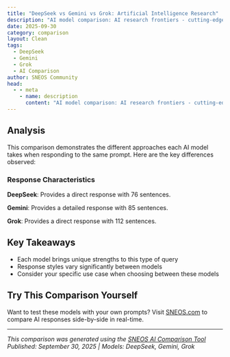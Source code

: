 ```yaml
---
title: "DeepSeek vs Gemini vs Grok: Artificial Intelligence Research"
description: "AI model comparison: AI research frontiers - cutting-edge developments..."
date: 2025-09-30
category: comparison
layout: Clean
tags:
  - DeepSeek
  - Gemini
  - Grok
  - AI Comparison
author: SNEOS Community
head:
  - - meta
    - name: description
      content: "AI model comparison: AI research frontiers - cutting-edge developments..."
---
```


<ChatComparison
  title="DeepSeek vs Gemini vs Grok: Artificial Intelligence Research"
  prompt="AI research frontiers - cutting-edge developments"
  :responses='{
    "DeepSeek": "Of course. The field of AI is moving at a breathtaking pace, with progress happening on multiple frontiers simultaneously. The cutting edge is no longer just about making bigger models, but about making them more capable, efficient, trustworthy, and integrated with the real world.\n\nHere is a breakdown of the most significant cutting-edge developments and research frontiers in AI.\n\n---\n\n### 1. The Leap Toward Artificial General Intelligence (AGI)\n\nThis is the ultimate frontier, and recent developments suggest we are inching closer to foundational capabilities that could lead to AGI.\n\n*   **Reasoning and Planning:** Moving beyond pattern recognition to actual logical reasoning and multi-step planning. Google\u0027s **Gemini 1.5** and OpenAI\u0027s **o1 models** (like GPT-4o) are pioneers here, showing an ability to \u0022think\u0022 through problems (a \u0022chain of thought\u0022) before answering, much like a human would.\n*   **Multi-Modality as a Foundation:** The newest models are natively multi-modal, meaning they understand and generate text, images, audio, and video from the ground up. This creates a much richer \u0022world model\u0022 for the AI, a key component of general intelligence. The ability to relate a concept in text to an image and a sound is a profound step.\n*   **AI Agents:** This is a paradigm shift from using AI as a passive tool (a chatbot) to an **active partner**. AI Agents can be given a high-level goal (e.g., \u0022Plan and book a full vacation for me to Japan\u0022) and then autonomously break it down into steps: researching flights, checking hotel availability, creating an itinerary, and booking everything. This requires memory, tool use (web browsers, APIs), and planning.\n\n### 2. Scaling and Efficiency: The Engine of Progress\n\nThe \u0022bigger is better\u0022 paradigm is being challenged and refined.\n\n*   **The End of the \u0022Scale is All You Need\u0022 Era:** Researchers are finding that simply adding more data and parameters leads to diminishing returns. The new focus is on **data quality**. Projects like **Llama 3** from Meta emphasized \u0022high-quality training data\u0022 over sheer volume.\n*   **Mixture-of-Experts (MoE):** A revolutionary architecture where a model has many different \u0022expert\u0022 networks. For any given input, only a few experts are activated. This makes models vastly more efficient (faster and cheaper to run) while maintaining a massive parameter count. This is a key innovation behind models like Mixtral 8x7B and GPT-4.\n*   **Long Context Windows:** Models can now process and reason over enormous amounts of information at once. Gemini 1.5\u0027s 1-million-token context window allows it to analyze hours of video, entire codebases, or lengthy books in a single prompt. This is critical for complex tasks like legal document review or scientific literature synthesis.\n\n### 3. AI for Science and Discovery (AI4Science)\n\nThis is arguably one of the most impactful frontiers, where AI is accelerating human knowledge.\n\n*   **AlphaFold 2 \u0026 3 (DeepMind):** A landmark achievement that solved the 50-year-old \u0022protein folding problem.\u0022 It can predict the 3D structure of a protein from its amino acid sequence with incredible accuracy, revolutionizing drug discovery and biology. AlphaFold 3 extends this to a vast array of biomolecular interactions.\n*   **GNoME (Google DeepMind):** A deep learning tool that has discovered **2.2 million new crystals**, equivalent to nearly 800 years\u0027 worth of knowledge. This is a massive leap for materials science, potentially leading to better batteries, superconductors, and microchips.\n*   **AI in Climate Science:** Models are being used to predict extreme weather with higher resolution, optimize carbon capture materials, and manage complex energy grids.\n\n### 4. Embodied AI and Robotics\n\nConnecting AI \u0022brains\u0022 to physical bodies to interact with the real world.\n\n*   **Foundation Models for Robotics:** Instead of training a robot for one specific task, researchers are building general-purpose robot \u0022brains\u0022 (like Google\u0027s **RT-2**) that can translate language and vision into physical actions. You can now tell a robot \u0022I\u0027m hungry, bring me an apple,\u0022 and it can understand and execute the task without specific pre-training.\n*   **Sim-to-Real Transfer:** Training AI in hyper-realistic simulations (like NVIDIA\u0027s Isaac Lab) and then transferring that learned policy to a physical robot, drastically reducing cost and time.\n*   **Humanoid Robots:** The recent explosion of humanoid robots (from Tesla, Figure, 1X, Boston Dynamics) is driven by the belief that embodied AI is ready to leave the lab and enter factories, warehouses, and eventually homes.\n\n### 5. Open Source vs. Closed Source\n\nThis is a major cultural and strategic frontier.\n\n*   **The Open-Source Surge:** Models like **Meta\u0027s Llama series** have democratized access to powerful AI. This has led to an explosion of innovation, fine-tuned variants, and community-driven development that often outpaces the closed-source giants.\n*   **The Closed-Source Advantage:** Companies like OpenAI, Google, and Anthropic argue that keeping their most powerful models closed is necessary for safety, security, and funding the immense compute required for the next breakthroughs.\n\n### 6. Safety, Alignment, and Governance\n\nAs AI becomes more powerful, ensuring it is safe and aligned with human values is a critical frontier.\n\n*   **Interpretability (XAI):** The effort to \u0022open the black box\u0022 and understand *why* a model makes a certain decision. This is crucial for debugging, trust, and safety.\n*   **Robustness and Reliability:** Making models resistant to \u0022jailbreaks\u0022 and adversarial attacks, and ensuring they behave predictably even on unfamiliar inputs.\n*   **AI Governance and Policy:** A global race to establish rules and regulations for AI development and deployment. The EU AI Act, the US Executive Order on AI, and international summits are shaping the playing field.\n\n### 7. Generative AI\u0027s Next Wave\n\nMoving beyond static images and text.\n\n*   **Video Generation:** Models like OpenAI\u0027s **Sora**, Kling AI, and others are demonstrating an ability to generate highly realistic and coherent short video clips from text prompts. This is the next major media disruption.\n*   **3D and World Generation:** Generating entire 3D assets and environments from text or images, which will be foundational for the metaverse, game development, and virtual prototyping.\n*   **Real-Time Generation and Interaction:** The ability for AI to generate and modify content in real-time in response to user input, enabling entirely new forms of interactive entertainment and design tools.\n\n---\n\n### Summary: The Overarching Trends\n\nThe cutting edge is defined by a convergence of these themes:\n\n1.  **From Passive to Active:** Moving from chatbots to **AI Agents**.\n2.  **From Single-Modal to Foundational Multi-Modal:** Building models that see, hear, and reason as one system.\n3.  **From Big to Smart \u0026 Efficient:** Prioritizing data quality and architectures like **MoE** over brute-force scaling.\n4.  **From Digital to Physical:** Connecting AI to the real world through **robotics** and scientific discovery.\n5.  **From Capability to Responsibility:** An intense focus on **safety, alignment, and governance** as capabilities soar.\n\nThe most exciting developments are happening at the intersection of these frontiers\u2014for example, an **efficient, multi-modal AI agent** that can safely conduct scientific experiments in a robotics lab. We are no longer just refining a technology; we are actively building a new kind of intelligence.",
    "Gemini": "The field of AI is rapidly evolving, with exciting developments pushing the boundaries of what\u0027s possible. Here\u0027s a breakdown of some of the most prominent AI research frontiers and cutting-edge developments:\n\n**1. Generative AI Advancements:**\n\n*   **Text-to-Anything (X):** Moving beyond just images and text. Generative models are now being developed to create audio, video, 3D models, code, and even molecules from textual descriptions.  This has implications for drug discovery, materials science, and content creation across various media.\n*   **Controllable Generation:** Focus on fine-grained control over the generative process.  Instead of just prompting, researchers are exploring techniques to explicitly guide the AI to produce specific outcomes, like editing attributes in generated images or controlling the narrative structure of generated text.\n*   **Efficiency and Real-time Generation:**  Reducing the computational cost and latency of generative models.  This is crucial for deploying AI-powered content creation tools on edge devices or in real-time interactive applications. Distillation techniques, specialized hardware, and optimized architectures are key areas of research.\n*   **Multimodal Generation and Understanding:**  Models that can seamlessly integrate and generate content across multiple modalities (text, images, audio, video).  This leads to more realistic and expressive AI systems.  For instance, AI that can understand a video and generate a relevant soundtrack or create an image based on a textual description and an audio clip.\n*   **Explainable Generative AI:**  Understanding the reasoning behind a generative model\u0027s output.  Why did the AI generate this specific image based on the given prompt?  This is crucial for building trust and ensuring responsible use, particularly in sensitive applications.\n\n**2. Foundation Models: Towards General-Purpose AI:**\n\n*   **Scaling Laws and Emergent Abilities:**  Continuing to explore the scaling laws of large language models (LLMs) and other foundation models.  Researchers are investigating how model size, training data, and computational resources impact performance and the emergence of novel capabilities.\n*   **Multitask Learning and Transfer Learning:** Training a single model to perform a wide range of tasks, enabling it to adapt quickly to new problems with minimal fine-tuning.  Foundation models excel at this, learning general-purpose representations that can be transferred to various downstream applications.\n*   **Improving Robustness and Reliability:** Addressing issues like hallucination (generating false information), bias, and vulnerability to adversarial attacks in foundation models.  Robustness is crucial for deploying these models in real-world settings where accuracy and reliability are paramount.\n*   **Efficient Fine-tuning and Adaptation:**  Developing techniques to efficiently fine-tune large foundation models for specific tasks or datasets without requiring massive computational resources.  Parameter-efficient fine-tuning methods are gaining traction.\n*   **Long-Context Understanding:** Expanding the context window of LLMs to process and reason about longer documents, conversations, and complex data streams.  This enables more sophisticated applications like summarizing long books, analyzing legal documents, and engaging in extended dialogues.\n\n**3.  Reinforcement Learning (RL) Advances:**\n\n*   **Offline Reinforcement Learning:**  Learning optimal policies from pre-collected datasets without requiring active interaction with the environment.  This is crucial for applications where data collection is expensive, dangerous, or time-consuming, such as robotics and healthcare.\n*   **Hierarchical Reinforcement Learning:**  Decomposing complex tasks into hierarchical sub-tasks, enabling RL agents to learn more efficiently and solve problems that require long-term planning.\n*   **Safe Reinforcement Learning:**  Developing RL algorithms that ensure safety and constraint satisfaction during training and deployment.  This is essential for applications where unintended consequences can be harmful, such as autonomous driving and industrial control.\n*   **Multi-Agent Reinforcement Learning (MARL):**  Training multiple agents to interact and cooperate in a shared environment.  This is relevant to applications like robotics, autonomous driving, and game playing.\n*   **Reinforcement Learning from Human Feedback (RLHF):** Using human feedback to guide the training of RL agents, enabling them to learn more complex and nuanced behaviors.  This is particularly useful for applications where the reward function is difficult to define explicitly.\n\n**4.  Neuro-Symbolic AI:**\n\n*   **Integrating Neural Networks and Symbolic Reasoning:**  Combining the strengths of neural networks (pattern recognition, perception) and symbolic reasoning (logic, knowledge representation) to create more robust and explainable AI systems.\n*   **Knowledge Graph Integration:**  Leveraging knowledge graphs to provide structured knowledge to neural networks, enabling them to reason about relationships and make more informed decisions.\n*   **Program Synthesis:**  Automatically generating computer programs from high-level specifications or examples.  This can automate software development and make programming more accessible to non-experts.\n*   **Explainable AI (XAI):**  Developing techniques to make AI systems more transparent and understandable.  Neuro-symbolic AI offers a natural framework for XAI by providing symbolic explanations for neural network behavior.\n*   **Commonsense Reasoning:**  Enabling AI systems to reason about the world in a way that is similar to humans, using common sense knowledge and intuitive understanding.\n\n**5.  Robotics and Embodied AI:**\n\n*   **End-to-End Learning for Robotics:**  Training robots to perform complex tasks directly from raw sensory input to motor commands, without requiring explicit programming.\n*   **Sim-to-Real Transfer:**  Training robots in simulated environments and then transferring the learned policies to real-world robots.  This reduces the cost and risk of training robots in the real world.\n*   **Human-Robot Interaction (HRI):**  Developing robots that can interact with humans in a natural and intuitive way.  This includes speech recognition, natural language understanding, and gesture recognition.\n*   **Soft Robotics:**  Designing robots with flexible and deformable bodies, enabling them to navigate complex environments and interact with delicate objects.\n*   **Bio-inspired Robotics:**  Developing robots that are inspired by the principles of biology, such as the movement of animals or the structure of plants.\n\n**6.  AI for Science and Discovery:**\n\n*   **Drug Discovery and Development:**  Using AI to accelerate the discovery and development of new drugs.  This includes target identification, drug design, clinical trial optimization, and personalized medicine.\n*   **Materials Science:**  Using AI to design and discover new materials with desired properties.  This includes predicting material properties, optimizing material synthesis, and discovering novel materials for energy storage and other applications.\n*   **Climate Change Modeling and Prediction:**  Using AI to improve climate change models and predict future climate scenarios.  This includes analyzing climate data, simulating climate processes, and developing strategies for mitigating climate change.\n*   **Fundamental Scientific Research:**  Using AI to accelerate scientific discovery in fields such as physics, chemistry, and biology.  This includes analyzing large datasets, identifying patterns, and generating new hypotheses.\n*   **Astronomy and Space Exploration:** Analyzing astronomical data to discover new celestial objects and phenomena, as well as developing autonomous systems for space exploration.\n\n**7.  Ethical and Responsible AI:**\n\n*   **Bias Detection and Mitigation:**  Developing techniques to detect and mitigate bias in AI systems.  This includes addressing bias in training data, algorithms, and evaluation metrics.\n*   **Fairness and Equity:**  Ensuring that AI systems are fair and equitable to all individuals and groups.  This includes considering the potential impact of AI systems on marginalized communities.\n*   **Transparency and Explainability:**  Making AI systems more transparent and explainable, so that users can understand how they work and why they make certain decisions.\n*   **Privacy and Security:**  Protecting the privacy and security of data used by AI systems.  This includes developing techniques for anonymization, differential privacy, and secure multi-party computation.\n*   **AI Governance and Policy:**  Developing policies and regulations to govern the development and deployment of AI systems.  This includes addressing issues such as accountability, responsibility, and oversight.\n\n**8.  AI Hardware and Architectures:**\n\n*   **Neuromorphic Computing:**  Developing computer architectures that are inspired by the structure and function of the human brain.\n*   **Quantum Computing:**  Exploring the potential of quantum computers for solving AI problems that are intractable for classical computers.\n*   **Specialized AI Accelerators:**  Designing hardware accelerators that are optimized for specific AI tasks, such as deep learning inference and training.  Examples include GPUs, TPUs, and FPGAs.\n*   **Edge Computing:**  Deploying AI models on edge devices, such as smartphones, robots, and sensors, to enable real-time processing and reduce latency.\n*   **In-Memory Computing:**  Performing computations directly within memory chips, eliminating the need to move data between memory and processing units.\n\n**Key Takeaways:**\n\n*   **The field is highly interdisciplinary:** Progress requires collaboration between researchers in AI, computer science, mathematics, statistics, neuroscience, and other fields.\n*   **Ethical considerations are paramount:** As AI becomes more powerful, it\u0027s crucial to address the ethical and societal implications of AI technology.\n*   **Continuous learning and adaptation are essential:** The rapid pace of innovation means that AI professionals need to stay up-to-date on the latest research and developments.\n\nThis is not an exhaustive list, but it highlights some of the most exciting and promising areas of AI research today. The coming years are likely to bring even more breakthroughs as researchers continue to push the boundaries of what\u0027s possible with AI.\n",
    "Grok": "Artificial Intelligence (AI) research is advancing rapidly, pushing the boundaries of technology and its applications across various domains. Below are some of the most cutting-edge developments and frontiers in AI research as of 2023, based on recent trends, academic publications, and industry advancements:\n\n---\n\n### 1. General Intelligence (AGI) and Beyond Narrow AI\n- **Overview**: The pursuit of Artificial General Intelligence (AGI), where machines can perform any intellectual task a human can, remains a long-term goal. Current AI systems are \u0022narrow,\u0022 excelling in specific tasks (e.g., image recognition, language translation) but lacking general reasoning and adaptability.\n- **Cutting-Edge Developments**:\n  - Research into architectures that combine reasoning, learning, and memory to mimic human cognitive processes (e.g., DeepMind\u0027s work on \u0022Perceiver\u0022 models for multimodal learning).\n  - Exploration of \u0022System 2 Thinking\u0022 in AI, focusing on slow, deliberate reasoning (as opposed to fast, intuitive \u0022System 1 Thinking\u0022) to solve complex, abstract problems.\n  - Efforts to create AI systems with *common sense reasoning* using large-scale knowledge graphs and symbolic AI integration.\n\n- **Challenges**: Scaling narrow AI to AGI without catastrophic failures, ensuring safety and alignment with human values, and addressing ethical dilemmas.\n\n---\n\n### 2. Foundation Models and Large Language Models (LLMs)\n- **Overview**: Foundation models, such as large language models (LLMs) like GPT-4, LLaMA, and Claude, are pretrained on massive datasets to perform a wide range of tasks with minimal fine-tuning.\n- **Cutting-Edge Developments**:\n  - **Multimodality**: Integration of text, image, audio, and video understanding in a single model (e.g., Google\u2019s Gemini, OpenAI\u2019s DALL-E 3, and CLIP for vision-language tasks).\n  - **Efficiency and Scalability**: Innovations in model compression, quantization, and sparse training to reduce computational costs (e.g., Mixture of Experts architectures).\n  - **Reasoning and Tool Use**: LLMs are being trained to use external tools (like calculators or web search) and perform step-by-step reasoning (e.g., chain-of-thought prompting).\n  - **Personalization**: Adapting foundation models to individual user preferences via few-shot learning or reinforcement learning from human feedback (RLHF).\n\n- **Frontiers**: Developing LLMs that require less data and energy for training, addressing biases in outputs, and ensuring factual accuracy and trustworthiness.\n\n---\n\n### 3. AI for Scientific Discovery\n- **Overview**: AI is increasingly used to accelerate scientific research in fields like biology, physics, and materials science, often surpassing human capabilities in pattern recognition and simulation.\n- **Cutting-Edge Developments**:\n  - **Protein Folding**: DeepMind\u2019s AlphaFold has revolutionized biology by predicting protein structures with unprecedented accuracy, aiding drug discovery and disease research.\n  - **Materials Science**: AI models are being used to discover new materials with desired properties (e.g., for batteries or superconductors) by simulating molecular interactions.\n  - **Physics and Astronomy**: AI is helping model complex systems like black holes, climate patterns, and particle interactions, as well as processing vast datasets from telescopes and colliders.\n  - **Automated Hypothesis Generation**: AI systems are beginning to propose novel scientific hypotheses by identifying patterns in data that humans might overlook.\n\n- **Frontiers**: Building AI systems that can independently design experiments, interpret results, and iterate on scientific theories.\n\n---\n\n### 4. AI Safety and Alignment\n- **Overview**: As AI systems become more powerful, ensuring they are safe, ethical, and aligned with human values is a critical research frontier.\n- **Cutting-Edge Developments**:\n  - **Value Alignment**: Techniques like RLHF are used to align AI behaviors with human preferences, though challenges remain in defining \u0022human values\u0022 universally.\n  - **Explainability and Interpretability**: Research into making AI decision-making transparent (e.g., SHAP and LIME for model explanations) to detect biases or errors.\n  - **Robustness and Adversarial Defense**: Developing AI that resists adversarial attacks (e.g., manipulated inputs designed to fool models).\n  - **Catastrophic Risk Mitigation**: Studies on preventing unintended consequences of AGI, including \u0022off-switch\u0022 mechanisms and containment strategies.\n\n- **Frontiers**: Creating frameworks for global AI governance, addressing misuse (e.g., deepfakes, autonomous weapons), and ensuring fairness across diverse cultural contexts.\n\n---\n\n### 5. Neuromorphic Computing and Brain-Inspired AI\n- **Overview**: Inspired by the human brain, neuromorphic computing aims to build hardware and algorithms that mimic neural processes for more efficient and adaptive AI.\n- **Cutting-Edge Developments**:\n  - **Spiking Neural Networks (SNNs)**: Unlike traditional neural networks, SNNs emulate the event-driven nature of biological neurons, promising lower energy consumption.\n  - **Neuromorphic Chips**: Companies like IBM (TrueNorth) and Intel (Loihi) are developing hardware optimized for brain-like computation.\n  - **Learning Rules**: Research into biologically plausible learning mechanisms, such as Hebbian learning and synaptic plasticity, to enable lifelong learning in AI.\n\n- **Frontiers**: Bridging the gap between biological and artificial intelligence, enabling AI to learn continuously like humans, and scaling neuromorphic systems for practical applications.\n\n---\n\n### 6. Quantum AI and Quantum Machine Learning\n- **Overview**: Quantum computing promises to revolutionize AI by solving problems intractable for classical computers, such as optimization and cryptography.\n- **Cutting-Edge Developments**:\n  - **Quantum Neural Networks (QNNs)**: Combining quantum circuits with machine learning to model complex data relationships.\n  - **Optimization and Sampling**: Leveraging quantum algorithms (e.g., Grover\u2019s search, quantum annealing) to speed up training of AI models.\n  - **Hybrid Systems**: Integrating quantum and classical computing to tackle specific AI tasks, such as drug discovery and logistics optimization.\n\n- **Frontiers**: Overcoming current limitations in quantum hardware (e.g., error rates, qubit stability) and developing practical quantum AI applications.\n\n---\n\n### 7. Autonomous Systems and Embodied AI\n- **Overview**: AI is increasingly embedded in physical systems like robots, drones, and autonomous vehicles, requiring real-world interaction and decision-making.\n- **Cutting-Edge Developments**:\n  - **Robot Learning**: Advances in reinforcement learning and imitation learning enable robots to learn tasks by observing humans or trial and error (e.g., Boston Dynamics\u2019 Atlas).\n  - **Multimodal Perception**: Combining vision, touch, and proprioception (self-awareness of body position) for more natural robotic interactions.\n  - **Swarm Intelligence**: Research into coordinated behavior among multiple agents (e.g., drone swarms for search and rescue).\n  - **Human-Robot Collaboration**: Developing AI that can work alongside humans in dynamic environments, adapting to unpredictable behaviors.\n\n- **Frontiers**: Achieving general-purpose robotic intelligence, ensuring safety in human-AI interactions, and scaling autonomous systems for complex tasks like household assistance.\n\n---\n\n### 8. AI in Creativity and the Arts\n- **Overview**: AI is transforming creative fields by generating art, music, literature, and more, challenging traditional notions of creativity.\n- **Cutting-Edge Developments**:\n  - **Generative Models**: Tools like Stable Diffusion, MidJourney, and DALL-E 3 create high-quality images and videos from text prompts.\n  - **Music and Storytelling**: AI systems compose music (e.g., Google\u2019s Magenta) and write coherent narratives or scripts.\n  - **Interactive Creativity**: AI collaborates with humans in real-time, acting as a creative partner (e.g., AI-assisted design tools).\n\n- **Frontiers**: Understanding the nature of creativity through AI, addressing intellectual property concerns, and enhancing human-AI creative synergies.\n\n---\n\n### 9. Energy-Efficient and Sustainable AI\n- **Overview**: The environmental impact of training large AI models (e.g., carbon footprint of data centers) has spurred research into sustainable AI.\n- **Cutting-Edge Developments**:\n  - **Green AI**: Optimizing algorithms and hardware for lower energy consumption (e.g., sparse models, efficient transformers).\n  - **Edge Computing**: Running AI models on low-power devices to reduce cloud dependency.\n  - **Renewable-Powered AI**: Using renewable energy sources for data centers and AI training.\n\n- **Frontiers**: Balancing AI performance with sustainability, developing lightweight models for resource-constrained environments, and minimizing e-waste from AI hardware.\n\n---\n\n### 10. Ethics, Society, and AI Democratization\n- **Overview**: Ensuring equitable access to AI and mitigating societal risks are becoming central to AI research.\n- **Cutting-Edge Developments**:\n  - **Bias Mitigation**: Techniques to reduce bias in datasets and algorithms, promoting fairness in AI applications like hiring and criminal justice.\n  - **AI Accessibility**: Open-source initiatives and low-cost tools to democratize AI (e.g., Hugging Face, Google Colab).\n  - **Policy and Regulation**: Collaboration between researchers, governments, and organizations to create ethical AI guidelines (e.g., EU AI Act).\n\n- **Frontiers**: Building inclusive AI systems, addressing the digital divide, and preparing society for AI-driven economic and cultural shifts.\n\n---\n\n### Key Organizations and Conferences Driving AI Research\n- **Organizations**: DeepMind, OpenAI, Google Research, Microsoft Research, MIT, Stanford AI Lab, and emerging players in Asia like Baidu and Tencent.\n- **Conferences**: NeurIPS, ICML, AAAI, CVPR, and ICLR are platforms where groundbreaking AI research is often unveiled.\n\n---\n\n### Conclusion\nAI research is at an exciting juncture, with breakthroughs in multimodal learning, scientific discovery, and brain-inspired computing reshaping what\u2019s possible. However, challenges like safety, ethics, and sustainability remain critical to address. Staying updated via arXiv, industry blogs (e.g., Google AI Blog, OpenAI Blog), and academic conferences is essential to follow these rapidly evolving frontiers. What specific area of AI research are you most interested in diving deeper into?"
  }'
  published-date="22:46"
/>

## Analysis

This comparison demonstrates the different approaches each AI model takes when responding to the same prompt. Here are the key differences observed:

### Response Characteristics

**DeepSeek**: Provides a direct response with 76 sentences. 

**Gemini**: Provides a detailed response with 85 sentences. 

**Grok**: Provides a direct response with 112 sentences. 

## Key Takeaways

- Each model brings unique strengths to this type of query
- Response styles vary significantly between models
- Consider your specific use case when choosing between these models

## Try This Comparison Yourself

Want to test these models with your own prompts? Visit [SNEOS.com](https://sneos.com) to compare AI responses side-by-side in real-time.

---

*This comparison was generated using the [SNEOS AI Comparison Tool](https://sneos.com)*
*Published: September 30, 2025 | Models: DeepSeek, Gemini, Grok*
